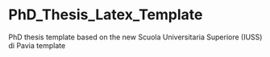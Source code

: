 # PhD_Thesis_Latex_Template
PhD thesis template based on the new Scuola Universitaria Superiore (IUSS) di Pavia template
